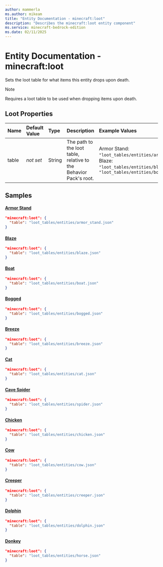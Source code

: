 ```yaml
---
author: mammerla
ms.author: mikeam
title: "Entity Documentation - minecraft:loot"
description: "Describes the minecraft:loot entity component"
ms.service: minecraft-bedrock-edition
ms.date: 02/11/2025 
---
```


# Entity Documentation - minecraft:loot

Sets the loot table for what items this entity drops upon death.

> [!Note]
> Requires a loot table to be used when dropping items upon death.


## Loot Properties

|Name       |Default Value |Type |Description |Example Values |
|:----------|:-------------|:----|:-----------|:------------- |
| table | *not set* | String | The path to the loot table, relative to the Behavior Pack's root. | Armor Stand: `"loot_tables/entities/armor_stand.json"`, Blaze: `"loot_tables/entities/blaze.json"`, Boat: `"loot_tables/entities/boat.json"` | 

## Samples

#### [Armor Stand](https://github.com/Mojang/bedrock-samples/tree/preview/behavior_pack/entities/armor_stand.json)


```json
"minecraft:loot": {
  "table": "loot_tables/entities/armor_stand.json"
}
```

#### [Blaze](https://github.com/Mojang/bedrock-samples/tree/preview/behavior_pack/entities/blaze.json)


```json
"minecraft:loot": {
  "table": "loot_tables/entities/blaze.json"
}
```

#### [Boat](https://github.com/Mojang/bedrock-samples/tree/preview/behavior_pack/entities/boat.json)


```json
"minecraft:loot": {
  "table": "loot_tables/entities/boat.json"
}
```

#### [Bogged](https://github.com/Mojang/bedrock-samples/tree/preview/behavior_pack/entities/bogged.json)


```json
"minecraft:loot": {
  "table": "loot_tables/entities/bogged.json"
}
```

#### [Breeze](https://github.com/Mojang/bedrock-samples/tree/preview/behavior_pack/entities/breeze.json)


```json
"minecraft:loot": {
  "table": "loot_tables/entities/breeze.json"
}
```

#### [Cat](https://github.com/Mojang/bedrock-samples/tree/preview/behavior_pack/entities/cat.json)


```json
"minecraft:loot": {
  "table": "loot_tables/entities/cat.json"
}
```

#### [Cave Spider](https://github.com/Mojang/bedrock-samples/tree/preview/behavior_pack/entities/cave_spider.json)


```json
"minecraft:loot": {
  "table": "loot_tables/entities/spider.json"
}
```

#### [Chicken](https://github.com/Mojang/bedrock-samples/tree/preview/behavior_pack/entities/chicken.json)


```json
"minecraft:loot": {
  "table": "loot_tables/entities/chicken.json"
}
```

#### [Cow](https://github.com/Mojang/bedrock-samples/tree/preview/behavior_pack/entities/cow.json)


```json
"minecraft:loot": {
  "table": "loot_tables/entities/cow.json"
}
```

#### [Creeper](https://github.com/Mojang/bedrock-samples/tree/preview/behavior_pack/entities/creeper.json)


```json
"minecraft:loot": {
  "table": "loot_tables/entities/creeper.json"
}
```

#### [Dolphin](https://github.com/Mojang/bedrock-samples/tree/preview/behavior_pack/entities/dolphin.json)


```json
"minecraft:loot": {
  "table": "loot_tables/entities/dolphin.json"
}
```

#### [Donkey](https://github.com/Mojang/bedrock-samples/tree/preview/behavior_pack/entities/donkey.json)


```json
"minecraft:loot": {
  "table": "loot_tables/entities/horse.json"
}
```
